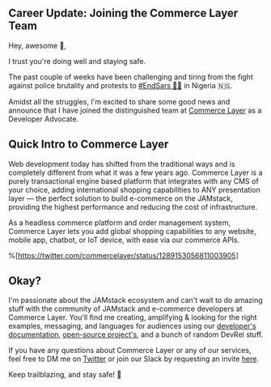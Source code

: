## Career Update: Joining the Commerce Layer Team

Hey, awesome 👋,

I trust you're doing well and staying safe.

The past couple of weeks have been challenging and tiring from the fight against police brutality and protests to [#EndSars ✊🏾](https://en.wikipedia.org/wiki/End_SARS) in Nigeria 🇳🇬. 

Amidst all the struggles, I'm excited to share some good news and announce that I have joined the distinguished team at [Commerce Layer](https://commercelayer.io) as a Developer Advocate.

## Quick Intro to Commerce Layer

Web development today has shifted from the traditional ways and is completely different from what it was a few years ago. Commerce Layer is a purely transactional engine based platform that integrates with any CMS of your choice, adding international shopping capabilities to ANY presentation layer — the perfect solution to build e-commerce on the JAMstack, providing the highest performance and reducing the cost of infrastructure.

As a headless commerce platform and order management system, Commerce Layer lets you add global shopping capabilities to any website, mobile app, chatbot, or IoT device, with ease via our commerce APIs.

%[https://twitter.com/commercelayer/status/1289153056811003905]

## Okay?

I'm passionate about the JAMstack ecosystem and can't wait to do amazing stuff with the community of JAMstack and e-commerce developers at Commerce Layer. You'll find me creating, amplifying & looking for the right examples, messaging, and languages for audiences using our [developer's documentation](https://commercelayer.io/developers), [open-source project's](https://github.com/commercelayer), and a bunch of random DevRel stuff.

If you have any questions about Commerce Layer or any of our services, feel free to DM me on [Twitter](https://twitter.com/iambolajiayo) or join our Slack by requesting an invite [here](https://commercelayer.io/developers).

Keep trailblazing, and stay safe! 💙